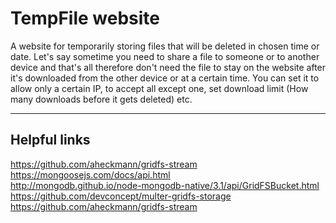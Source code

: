 # TempFile website

A website for temporarily storing files that will be deleted in chosen time or date.
Let's say sometime you need to share a file to someone or to another device and that's all therefore don't need the file to stay on the website after it's downloaded from the other device or at a certain time.
You can set it to allow only a certain IP, to accept all except one, set download limit (How many downloads before it gets deleted) etc.

---
## Helpful links
https://github.com/aheckmann/gridfs-stream  
https://mongoosejs.com/docs/api.html  
http://mongodb.github.io/node-mongodb-native/3.1/api/GridFSBucket.html  
https://github.com/devconcept/multer-gridfs-storage  
https://github.com/aheckmann/gridfs-stream